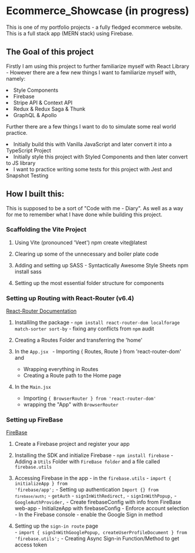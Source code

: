 # Ecommerce_Showcase (in progress)
This is one of my portfolio projects - a fully fledged ecommerce website.
This is a full stack app (MERN stack) using Firebase.

## The Goal of this project

Firstly I am using this project to further familiarize myself with React Library - However there are a few new things I want to familiarize myself with, namely:

<li> Style Components
<li> Firebase
<li> Stripe API & Context API
<li> Redux & Redux Saga & Thunk
<li> GraphQL & Apollo


Further there are a few things I want to do to simulate some real world practice.
<li> Initially build this with Vanilla JavaScript and later convert it into a TypeScript Project
<li> Initially style this project with Styled Components and then later convert to JS library
<li> I want to practice writing some tests for this project with Jest and Snapshot Testing




## How I built this:  

This is supposed to be a sort of "Code with me - Diary".
As well as a way for me to remember what I have done while building this project. 

### Scaffolding the Vite Project

1.  Using Vite (pronounced 'Veet') 
    npm create vite@latest

2.  Clearing up some of the unnecessary and boiler plate code

3.  Adding and setting up SASS - Syntactically Awesome Style Sheets
    npm install sass

4.  Setting up the most essential folder structure for components

### Setting up Routing with React-Router (v6.4)

[React-Router Documentation](https://reactrouter.com/en/main)

1. Installilng the package
        -  `npm install react-router-dom localforage match-sorter sort-by`
        -   fixing any conflicts from `npm` audit

2.  Creating a Routes Folder and transferring the 'home' 

3.  In the `App.jsx
`    - Importing { Routes, Route } from 'react-router-dom' and 
    - Wrapping everything in Routes 
    - Creating a Route path to the Home page 

4.  In the `Main.jsx`
    - Importing `{ BrowserRouter } from 'react-router-dom'`
    - wrapping the "App" with `BrowserRouter`


### Setting up FireBase 

[FireBase](https://firebase.google.com/docs/web/setup#add-sdks-initialize)

1.  Create a Firebase project and register your app

2.  Installing the SDK and initialize Firebase
        -   `npm install firebase`
        -   Adding a `Utils` Folder with `FireBase folder` and a file called `firebase.utils`

3.  Accessing Firebase in the app - in the `firebase.utils`
        -   <code>import { initializeApp } from 'firebase/app';</code>
        -   Setting up authentication
            <code>Import {} from `firebase/auth`;</code>
                -  `getAuth`
                -  `signInWithRedirect,`
                -  `signInWithPopup,`
                -  `GoogleAuthProvider,`
        -   Create firebaseConfig with info from FireBase web-app
        -   InitializeApp with firebaseConfig
        -   Enforce account selection 
        -   In the Firebase console - enable the Google Sign in method

4.  Setting up the `sign-in route` page                              
        -   <code>import { signInWithGooglePopup, createUserProfileDocument } from 'firebase.utils';</code>
        -   Creating Async Sign-in Function/Method to get access token
    


